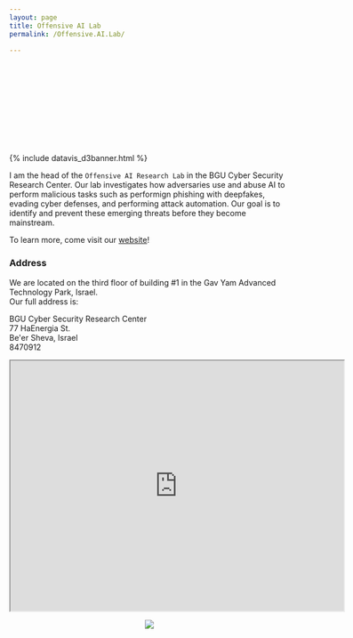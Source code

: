 ```yaml
---
layout: page
title: Offensive AI Lab
permalink: /Offensive.AI.Lab/

---
```


<a href="https://offensive-ai-lab.github.io/"><svg id="d3banner"></svg></a>

{% include datavis_d3banner.html %}

I am the head of the `Offensive AI Research Lab` in the BGU Cyber Security Research Center. Our lab investigates how adversaries use and abuse AI to perform malicious tasks such as performign phishing with deepfakes, evading cyber defenses, and performing attack automation. Our goal is to identify and prevent these emerging threats before they become mainstream.

To learn more, come visit our [website](https://offensive-ai-lab.github.io/)!



### Address

We are located on the third floor of building #1 in the Gav Yam Advanced Technology Park, Israel.<br/>Our full address is:

BGU Cyber Security Research Center<br/>77 HaEnergia St.<br/>Be'er Sheva, Israel<br/>8470912



<iframe src="https://www.google.com/maps/embed?pb=!1m18!1m12!1m3!1d852.6160045771284!2d34.81085982347685!3d31.26325768961289!2m3!1f0!2f0!3f0!3m2!1i1024!2i768!4f13.1!3m3!1m2!1s0x0%3A0xd2256af59babf1a7!2z15LXkSDXmdedINeg15LXkSwg15HXoNeZ158gMQ!5e0!3m2!1sen!2sus!4v1619663423164!5m2!1sen!2sus" width="600" height="450"  allowfullscreen="" loading="lazy"></iframe>

<div class="container" style="display: flex;">
        <div style="flex-grow: 1;">
            <p align="center"> 
                 <a href="https://offensive-ai-lab.github.io/">
                <img width="auto" height="auto" src="{{site.baseurl}}/assets/images/gavyam.jpg" > 
                </a></p>
                </div></div>